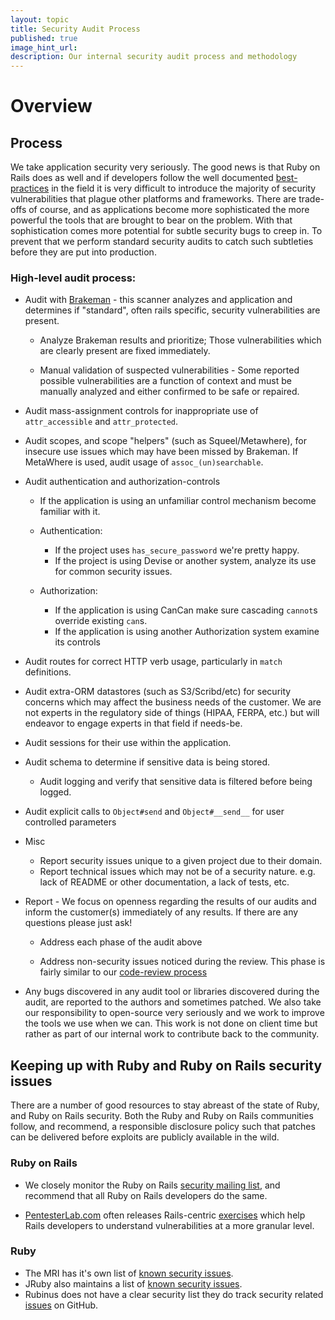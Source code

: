 ```yaml
---
layout: topic
title: Security Audit Process
published: true
image_hint_url:
description: Our internal security audit process and methodology
---
```


# Overview

## Process

We take application security very seriously.  The good news is
that Ruby on Rails does as well and if developers follow the well documented
[best-practices](http://guides.rubyonrails.org/security.html) in the field it is
very difficult to introduce the majority of security vulnerabilities that plague
other platforms and frameworks.  There are trade-offs of course, and as
applications become more sophisticated the more powerful the tools that are
brought to bear on the problem.  With that sophistication comes more potential
for subtle security bugs to creep in.  To prevent that we perform standard
security audits to catch such subtleties before they are put into production.

### High-level audit process:
* Audit with [Brakeman](http://brakemanscanner.org/) - this scanner analyzes and
  application and determines if "standard", often rails specific, security
  vulnerabilities are present.

  * Analyze Brakeman results and prioritize; Those vulnerabilities which are
    clearly present are fixed immediately.

  * Manual validation of suspected vulnerabilities - Some reported possible
    vulnerabilities are a function of context and must be manually analyzed
    and either confirmed to be safe or repaired.

* Audit mass-assignment controls for inappropriate use of `attr_accessible` and
  `attr_protected`.

* Audit scopes, and scope "helpers" (such as Squeel/Metawhere), for insecure
  use issues which may have been missed by Brakeman.  If MetaWhere is used,
  audit usage of `assoc_(un)searchable`.

* Audit authentication and authorization-controls

  * If the application is using an unfamiliar control mechanism become familiar
    with it.

  * Authentication:

    * If the project uses `has_secure_password` we're pretty happy.
    * If the project is using Devise or another system, analyze its use for
      common security issues.

  * Authorization:

    * If the application is using CanCan make sure cascading `cannot`s override
      existing `can`s.
    * If the application is using another Authorization system examine its
      controls

* Audit routes for correct HTTP verb usage, particularly in `match` definitions.

* Audit extra-ORM datastores (such as S3/Scribd/etc) for security concerns
  which may affect the business needs of the customer.  We are not experts in
  the regulatory side of things (HIPAA, FERPA, etc.) but will endeavor to engage
  experts in that field if needs-be.

* Audit sessions for their use within the application.

* Audit schema to determine if sensitive data is being stored.

  * Audit logging and verify that sensitive data is filtered before being logged.

* Audit explicit calls to `Object#send` and `Object#__send__` for user controlled parameters

* Misc

  * Report security issues unique to a given project due to their domain.
  * Report technical issues which may not be of a security nature. e.g. lack
    of README or other documentation, a lack of tests, etc.

* Report - We focus on openness regarding the results of our audits and inform
  the customer(s) immediately of any results.  If there are any questions please
  just ask!

  * Address each phase of the audit above

  * Address non-security issues noticed during the review.  This phase is
    fairly similar to our [code-review process](http://not-so-secret-sauce.highgroove.com/topics/code-reviews-howto.html)

* Any bugs discovered in any audit tool or libraries discovered during the
  audit, are reported to the authors and sometimes patched. We also 
  take our responsibility to open-source very seriously and we work to
  improve the tools we use when we can.  This work is not done on client
  time but rather as part of our internal work to contribute back to the
  community.

## Keeping up with Ruby and Ruby on Rails security issues

There are a number of good resources to stay abreast of the state of Ruby, and
Ruby on Rails security.  Both the Ruby and Ruby on Rails communities follow, and
recommend, a responsible disclosure policy such that patches can be delivered
before exploits are publicly available in the wild.

### Ruby on Rails

* We closely monitor the Ruby on Rails [security mailing list](https://groups.google.com/forum/?fromgroups#!forum/rubyonrails-security),
  and recommend that all Ruby on Rails developers do the same.

* [PentesterLab.com](https://www.pentesterlab.com) often releases
  Rails-centric [exercises](https://www.pentesterlab.com/exercises) which help
  Rails developers to understand vulnerabilities at a more granular level.

### Ruby

* The MRI has it's own list of [known security issues](http://www.ruby-lang.org/en/security/).
* JRuby also maintains a list of [known security issues](http://jruby.org/security).
* Rubinus does not have a clear security list they do track security related
  [issues](https://github.com/rubinius/rubinius/issues?labels=security&page=1&state=open) on GitHub.
